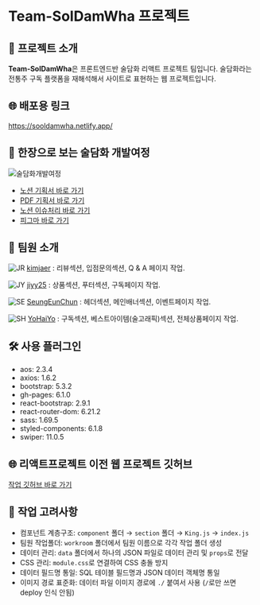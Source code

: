 # Team-SolDamWha 프로젝트

## 🚀 프로젝트 소개

**Team-SolDamWha**은 프론트엔드반 술담화 리액트 프로젝트 팀입니다. 술담화라는 전통주 구독 플랫폼을 재해석해서 사이트로 표현하는 웹 프로젝트입니다.

## 🌐 배포용 링크

https://sooldamwha.netlify.app/

## 📖 한장으로 보는 술담화 개발여정
![술담화개발여정](https://github.com/YoHaiYo/React-SoolDamWha.github.io/assets/124754510/aa70b5a4-6c98-4749-8bd0-d988086ddda1)


- [노션 기획서 바로 가기](https://www.notion.so/9299e0485c414f87bd02d8b202c4364d)
- [PDF 기획서 바로 가기](https://file.notion.so/f/f/3eeb5bea-be87-40e2-ad02-1d1272cec098/43285ffa-7bc6-43e5-82b6-225d13200b9b/sooldamhwa.pdf?id=aaaa2767-bb4c-41f7-8b93-dfc352298f7e&table=block&spaceId=3eeb5bea-be87-40e2-ad02-1d1272cec098&expirationTimestamp=1710230400000&signature=6_Q_Kx6YnYOYzX6xZ-F4QnhjSoblKj9BzguMmcz5Y-g&downloadName=sooldamhwa.pdf)
- [노션 이슈처리 바로 가기](https://www.notion.so/f8bc636e180443bf8b1b7c9c67038ff5)
- [피그마 바로 가기](https://www.figma.com/file/KUL9il7XOPOrt2ce4OYvXT/%EC%88%A0%EB%8B%B4%ED%99%94-%ED%94%BC%EA%B7%B8%EB%A7%88-%EB%B0%B0%ED%8F%AC%EC%9A%A9?type=design&node-id=1-1068&mode=design&t=OPx03nzqhn2vOAdr-0)

## 🌟 팀원 소개

![JR](https://github.com/YoHaiYo/React-SoolDamWha.github.io/assets/124754510/310410e2-7210-49ca-a8aa-b8f8d8c55beb) [kimjaer](https://github.com/kimjaer)
 : 리뷰섹션, 입점문의섹션, Q & A 페이지 작업.

 ![JY](https://github.com/YoHaiYo/React-SoolDamWha.github.io/assets/124754510/c7a2e01a-9974-4c3f-9101-422323fc1291) [jiyy25](https://github.com/jiyy25) 
 : 상품섹션, 푸터섹션, 구독페이지 작업.
 
 ![SE](https://github.com/YoHaiYo/React-SoolDamWha.github.io/assets/124754510/b4ee5657-ad51-47f9-94c1-13e2a8ed012b) [SeungEunChun](https://github.com/SeungEunChun)
 : 헤더섹션, 메인배너섹션, 이벤트페이지 작업.
  
![SH](https://github.com/YoHaiYo/React-SoolDamWha.github.io/assets/124754510/4bf043ac-9ad9-4bce-b8ef-76d6b928f45d) [YoHaiYo](https://github.com/YoHaiYo)
 : 구독섹션, 베스트아이템(술고래픽)섹션, 전체상품페이지 작업.

## 🛠️ 사용 플러그인

- aos: 2.3.4
- axios: 1.6.2
- bootstrap: 5.3.2
- gh-pages: 6.1.0
- react-bootstrap: 2.9.1
- react-router-dom: 6.21.2
- sass: 1.69.5
- styled-components: 6.1.8
- swiper: 11.0.5

## 🌐 리액트프로젝트 이전 웹 프로젝트 깃허브

[작업 깃허브 바로 가기](https://github.com/YoHaiYo/Team-SoolDamWha)

## 🤔 작업 고려사항

- 컴포넌트 계층구조: `component` 폴더 → `section` 폴더 → `King.js` → `index.js`
- 팀원 작업폴더: `workroom` 폴더에서 팀원 이름으로 각각 작업 폴더 생성
- 데이터 관리: `data` 폴더에서 하나의 JSON 파일로 데이터 관리 및 `props`로 전달
- CSS 관리: `module.css`로 연결하여 CSS 충돌 방지
- 데이터 필드명 통일: SQL 테이블 필드명과 JSON 데이터 객체명 통일
- 이미지 경로 표준화: 데이터 파일 이미지 경로에 `./` 붙여서 사용 (`/`로만 쓰면 deploy 인식 안됨)
